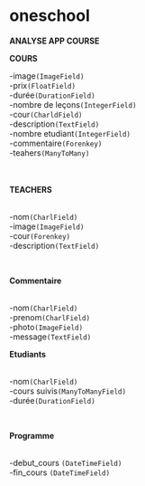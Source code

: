 # oneschool

__ANALYSE APP COURSE__

__COURS__

-image`(ImageField)`<br>
-prix`(FloatField)`<br>
-durée`(DurationField)`<br>
-nombre de leçons`(IntegerField)`<br>
-cour`(CharldField)`<br>
-description`(TextField)`<br>
-nombre etudiant`(IntegerField)`<br>
-commentaire`(Forenkey)`<br>
-teahers`(ManyToMany)`<br>

<br><br>
__TEACHERS__<br><br>

-nom`(CharlField)`<br>
-image`(ImageField)`<br>
-cour`(Forenkey)`<br>
-description`(TextField)`<br>

<br>

__Commentaire__<br><br>

-nom`(CharlField)`<br>
-prenom`(CharlField)`<br>
-photo`(ImageField)`<br>
-message`(TextField)`<br>


__Etudiants__<br><br>

-nom`(CharlField)`<br>
-cours suivis`(ManyToManyField)`<br>
-durée`(DurationField)`<br>

<br>

__Programme__<br><br>

-debut_cours `(DateTimeField)`<br>
-fin_cours `(DateTimeField)`<br>








